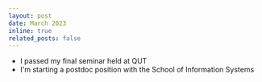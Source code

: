 ```yaml
---
layout: post
date: March 2023
inline: true
related_posts: false
---
```


- I passed my final seminar held at QUT 
- I'm starting a postdoc position with the School of Information Systems
